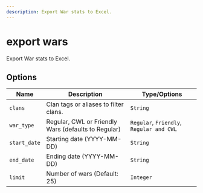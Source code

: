 ```yaml
---
description: Export War stats to Excel.
---
```


# export wars

Export War stats to Excel.

## Options

| Name | Description | Type/Options |
|------|-------------|--------------|
| `clans` | Clan tags or aliases to filter clans. | `String` |
| `war_type` | Regular, CWL or Friendly Wars (defaults to Regular) | `Regular`, `Friendly`, `Regular and CWL` |
| `start_date` | Starting date (YYYY-MM-DD) | `String` |
| `end_date` | Ending date (YYYY-MM-DD) | `String` |
| `limit` | Number of wars (Default: 25) | `Integer` |

